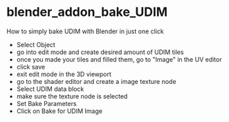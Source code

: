 # blender_addon_bake_UDIM
How to simply bake UDIM with Blender in just one click

- Select Object
- go into edit mode and create desired amount of UDIM tiles
- once you made your tiles and filled them, go to "Image" in the UV editor
- click save
- exit edit mode in the 3D viewport
- go to the shader editor and create a image texture node
- Select UDIM data block
- make sure the texture node is selected
- Set Bake Parameters
- Click on Bake for UDIM Image
